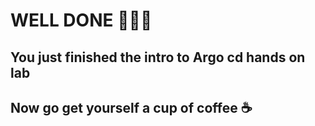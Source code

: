 # WELL DONE 👨🏽‍🎓

## You just finished the intro to Argo cd hands on lab

## Now go get yourself a cup of coffee ☕
